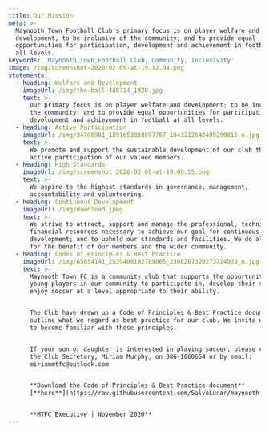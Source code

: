```yaml
---
title: Our Mission
meta: >-
  Maynooth Town Football Club's primary focus is on player welfare and
  development, to be inclusive of the community; and to provide equal
  opportunities for participation, development and achievement in football at
  all levels.
keywords: 'Maynooth,Town,Football Club, Community, Inclusivity'
image: /img/screenshot-2020-02-09-at-19.12.04.png
statements:
  - heading: Welfare and Development
    imageUrl: /img/the-ball-488714_1920.jpg
    text: >-
      Our primary focus is on player welfare and development; to be inclusive of
      the community; and to provide equal opportunities for participation,
      development and achievement in football at all levels.
  - heading: Active Participation
    imageUrl: /img/34706981_1891653880897767_1043212642409250816_n.jpg
    text: >-
      We promote and support the sustainable development of our club through the
      active participation of our valued members.
  - heading: High Standards
    imageUrl: /img/screenshot-2020-02-09-at-19.09.55.png
    text: >-
      We aspire to the highest standards in governance, management,
      accountability and volunteering.
  - heading: Continuous Development
    imageUrl: /img/download.jpeg
    text: >-
      We strive to attract, support and manage the professional, technical and
      financial resources necessary to achieve our goal for continuous
      development; and to uphold our standards and facilities. We do all of this
      for the benefit of our members and the wider community.
  - heading: Codes of Principles & Best Practice
    imageUrl: /img/65054141_2539400102789805_2308267329273724928_n.jpg
    text: >-
      Maynooth Town FC is a community club that supports the opportunity for all
      young players in our community to participate in, develop their skills and
      enjoy soccer at a level appropriate to their ability.


      The Club have drawn up a Code of Principles & Best Practice document to
      outline what we regard as best practice for our club. We invite everyone
      to become familiar with these principles.


      If your son or daughter is interested in playing soccer, please contact
      the Club Secretary, Miriam Murphy, on 086-1060654 or by email:
      miriammtfc@outlook.com


      **Download the Code of Principles & Best Practice document**
      [**here**](https://raw.githubusercontent.com/SalvoLunar/maynooth-fc-hugo/master/site/static/img/mtfc-code-of-principles-and-best-practice-nov2020.pdf)**.**


      **MTFC Executive | November 2020**
---
```


